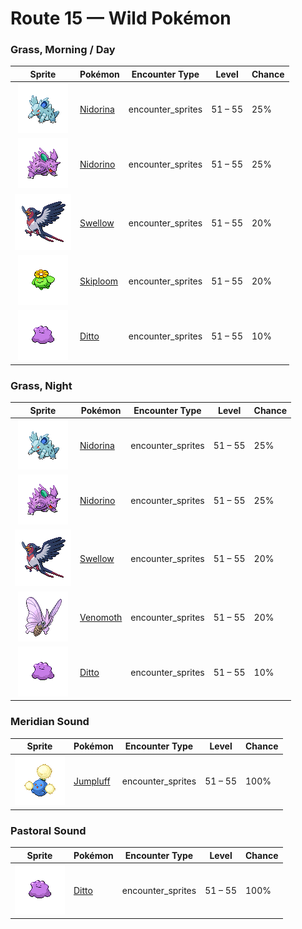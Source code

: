 # Route 15 — Wild Pokémon

### Grass, Morning / Day

| Sprite | Pokémon | Encounter Type | Level | Chance |
|:------:|---------|:--------------:|-------|--------|
| ![Nidorina](../../assets/sprites/nidorina/front.gif "Nidorina: It has a calm and caring nature. Because its horn grows slowly, it prefers not to fight.") | [Nidorina](../../pokemon/nidorina.md) | encounter_sprites| 51 – 55 | 25% |
| ![Nidorino](../../assets/sprites/nidorino/front.gif "Nidorino: Quick to anger, it stabs enemies with its horn to inject a powerful poison when it becomes agitated.") | [Nidorino](../../pokemon/nidorino.md) | encounter_sprites| 51 – 55 | 25% |
| ![Swellow](../../assets/sprites/swellow/front.gif "Swellow: It dives at a steep angle as soon as it spots its prey. It catches its prey with sharp claws.") | [Swellow](../../pokemon/swellow.md) | encounter_sprites| 51 – 55 | 20% |
| ![Skiploom](../../assets/sprites/skiploom/front.gif "Skiploom: It spreads its petals to absorb sunlight. It also floats in the air to get closer to the sun.") | [Skiploom](../../pokemon/skiploom.md) | encounter_sprites| 51 – 55 | 20% |
| ![Ditto](../../assets/sprites/ditto/front.gif "Ditto: Its transformation ability is perfect. However, if made to laugh, it can’t maintain its disguise.") | [Ditto](../../pokemon/ditto.md) | encounter_sprites| 51 – 55 | 10% |

### Grass, Night

| Sprite | Pokémon | Encounter Type | Level | Chance |
|:------:|---------|:--------------:|-------|--------|
| ![Nidorina](../../assets/sprites/nidorina/front.gif "Nidorina: It has a calm and caring nature. Because its horn grows slowly, it prefers not to fight.") | [Nidorina](../../pokemon/nidorina.md) | encounter_sprites| 51 – 55 | 25% |
| ![Nidorino](../../assets/sprites/nidorino/front.gif "Nidorino: Quick to anger, it stabs enemies with its horn to inject a powerful poison when it becomes agitated.") | [Nidorino](../../pokemon/nidorino.md) | encounter_sprites| 51 – 55 | 25% |
| ![Swellow](../../assets/sprites/swellow/front.gif "Swellow: It dives at a steep angle as soon as it spots its prey. It catches its prey with sharp claws.") | [Swellow](../../pokemon/swellow.md) | encounter_sprites| 51 – 55 | 20% |
| ![Venomoth](../../assets/sprites/venomoth/front.gif "Venomoth: The powder on its wings is poisonous if it is dark in hue. If it is light in hue, it causes paralysis.") | [Venomoth](../../pokemon/venomoth.md) | encounter_sprites| 51 – 55 | 20% |
| ![Ditto](../../assets/sprites/ditto/front.gif "Ditto: Its transformation ability is perfect. However, if made to laugh, it can’t maintain its disguise.") | [Ditto](../../pokemon/ditto.md) | encounter_sprites| 51 – 55 | 10% |

### Meridian Sound

| Sprite | Pokémon | Encounter Type | Level | Chance |
|:------:|---------|:--------------:|-------|--------|
| ![Jumpluff](../../assets/sprites/jumpluff/front.gif "Jumpluff: Drifts on seasonal winds and spreads its cotton-like spores all over the world to make more offspring.") | [Jumpluff](../../pokemon/jumpluff.md) | encounter_sprites| 51 – 55 | 100% |

### Pastoral Sound

| Sprite | Pokémon | Encounter Type | Level | Chance |
|:------:|---------|:--------------:|-------|--------|
| ![Ditto](../../assets/sprites/ditto/front.gif "Ditto: Its transformation ability is perfect. However, if made to laugh, it can’t maintain its disguise.") | [Ditto](../../pokemon/ditto.md) | encounter_sprites| 51 – 55 | 100% |

